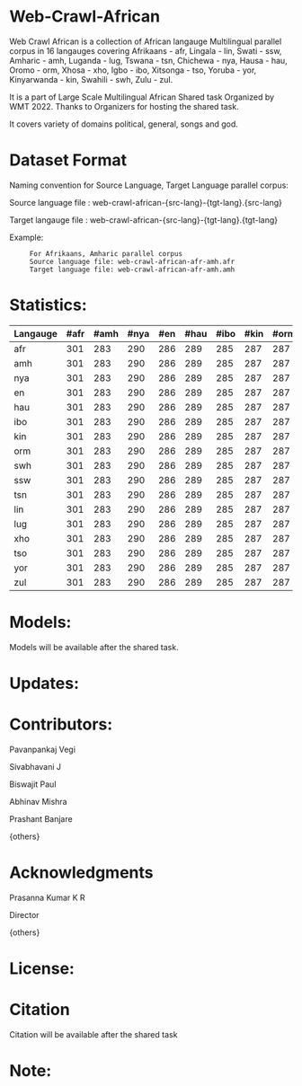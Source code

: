 # Web-Crawl-African
Web Crawl African is a collection of African langauge Multilingual parallel corpus in 16 langauges covering  Afrikaans - afr, Lingala - lin, Swati - ssw,
Amharic - amh, Luganda - lug, Tswana - tsn, Chichewa - nya, Hausa - hau, Oromo - orm, Xhosa - xho, Igbo - ibo, Xitsonga - tso, Yoruba - yor, Kinyarwanda - kin, Swahili - swh, Zulu - zul. 

It is a part of Large Scale Multilingual African Shared task Organized by WMT 2022. Thanks to Organizers for hosting the shared task. 

It covers variety of domains political, general, songs and god.

# Dataset Format
Naming convention for Source Language, Target Language parallel corpus: 

Source language file : web-crawl-african-{src-lang}-{tgt-lang}.{src-lang}

Target langauge file : web-crawl-african-{src-lang}-{tgt-lang}.{tgt-lang}

Example:  
         
         For Afrikaans, Amharic parallel corpus 
         Source language file: web-crawl-african-afr-amh.afr
         Target language file: web-crawl-african-afr-amh.amh

# Statistics:

Langauge | #afr | #amh | #nya | #en | #hau | #ibo | #kin | #orm | #swh | #ssw | #tsn | #lin | #lug | #xho |#tso | #yor |#zul |
--- | --- | --- | --- |--- |--- |--- |--- |--- |--- |--- |--- | --- | --- | --- |--- |--- |--- |
afr | 301 | 283 | 290 | 286 | 289 | 285 | 287 | 287 | 272 | 276 | 269 | 270 | 271 | 272 | 273 | 274
amh | 301 | 283 | 290 | 286 | 289 | 285 | 287 | 287 | 272 | 276 | 269 | 270 | 271 | 272 | 273 | 274
nya | 301 | 283 | 290 | 286 | 289 | 285 | 287 | 287 | 272 | 276 | 269 | 270 | 271 | 272 | 273 | 274
en | 301 | 283 | 290 | 286 | 289 | 285 | 287 | 287 | 272 | 276 | 269 | 270 | 271 | 272 | 273 | 274
hau | 301 | 283 | 290 | 286 | 289 | 285 | 287 | 287 | 272 | 276 | 269 | 270 | 271 | 272 | 273 | 274
ibo | 301 | 283 | 290 | 286 | 289 | 285 | 287 | 287 | 272 | 276 | 269 | 270 | 271 | 272 | 273 | 274
kin | 301 | 283 | 290 | 286 | 289 | 285 | 287 | 287 | 272 | 276 | 269 | 270 | 271 | 272 | 273 | 274
orm | 301 | 283 | 290 | 286 | 289 | 285 | 287 | 287 | 272 | 276 | 269 | 270 | 271 | 272 | 273 | 274
swh | 301 | 283 | 290 | 286 | 289 | 285 | 287 | 287 | 272 | 276 | 269 | 270 | 271 | 272 | 273 | 274
ssw | 301 | 283 | 290 | 286 | 289 | 285 | 287 | 287 | 272 | 276 | 269 | 270 | 271 | 272 | 273 | 274
tsn | 301 | 283 | 290 | 286 | 289 | 285 | 287 | 287 | 272 | 276 | 269 | 270 | 271 | 272 | 273 | 274
lin | 301 | 283 | 290 | 286 | 289 | 285 | 287 | 287 | 272 | 276 | 269 | 270 | 271 | 272 | 273 | 274
lug | 301 | 283 | 290 | 286 | 289 | 285 | 287 | 287 | 272 | 276 | 269 | 270 | 271 | 272 | 273 | 274
xho | 301 | 283 | 290 | 286 | 289 | 285 | 287 | 287 | 272 | 276 | 269 | 270 | 271 | 272 | 273 | 274
tso | 301 | 283 | 290 | 286 | 289 | 285 | 287 | 287 | 272 | 276 | 269 | 270 | 271 | 272 | 273 | 274
yor | 301 | 283 | 290 | 286 | 289 | 285 | 287 | 287 | 272 | 276 | 269 | 270 | 271 | 272 | 273 | 274
zul | 301 | 283 | 290 | 286 | 289 | 285 | 287 | 287 | 272 | 276 | 269 | 270 | 271 | 272 | 273 | 274

# Models:

Models will be available after the shared task.

# Updates:

# Contributors:
Pavanpankaj Vegi

Sivabhavani J

Biswajit Paul

Abhinav Mishra

Prashant Banjare

{others}

# Acknowledgments

Prasanna Kumar K R

Director



{others}

# License:

# Citation

Citation will be available after the shared task

# Note:


